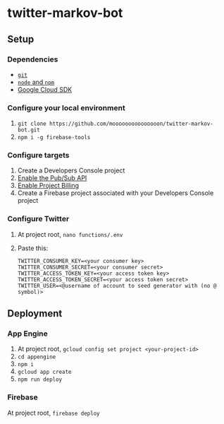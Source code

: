 # twitter-markov-bot

## Setup

### Dependencies
- [`git`](https://git-scm.com/downloads)
- [`node` and `npm`](https://nodejs.org/en/)
- [Google Cloud SDK](http://cloud.google.com/sdk/)

### Configure your local environment
1. `git clone https://github.com/mooooooooooooooon/twitter-markov-bot.git`
2. `npm i -g firebase-tools`

### Configure targets
1. Create a Developers Console project
2. [Enable the Pub/Sub API](https://console.cloud.google.com/flows/enableapi?apiid=pubsub&redirect=https://console.cloud.google.com)
3. [Enable Project Billing](https://support.google.com/cloud/answer/6293499#enable-billing)
4. Create a Firebase project associated with your Developers Console project

### Configure Twitter
1. At project root, `nano functions/.env`
2. Paste this:

    ```
    TWITTER_CONSUMER_KEY=<your consumer key>
    TWITTER_CONSUMER_SECRET=<your consumer secret>
    TWITTER_ACCESS_TOKEN_KEY=<your access token key>
    TWITTER_ACCESS_TOKEN_SECRET=<your access token secret>
    TWITTER_USER=<@username of account to seed generator with (no @ symbol)>
    ```

## Deployment

### App Engine
1. At project root, `gcloud config set project <your-project-id>`
2. `cd appengine`
3. `npm i`
4. `gcloud app create`
5. `npm run deploy`

### Firebase
At project root, `firebase deploy`
